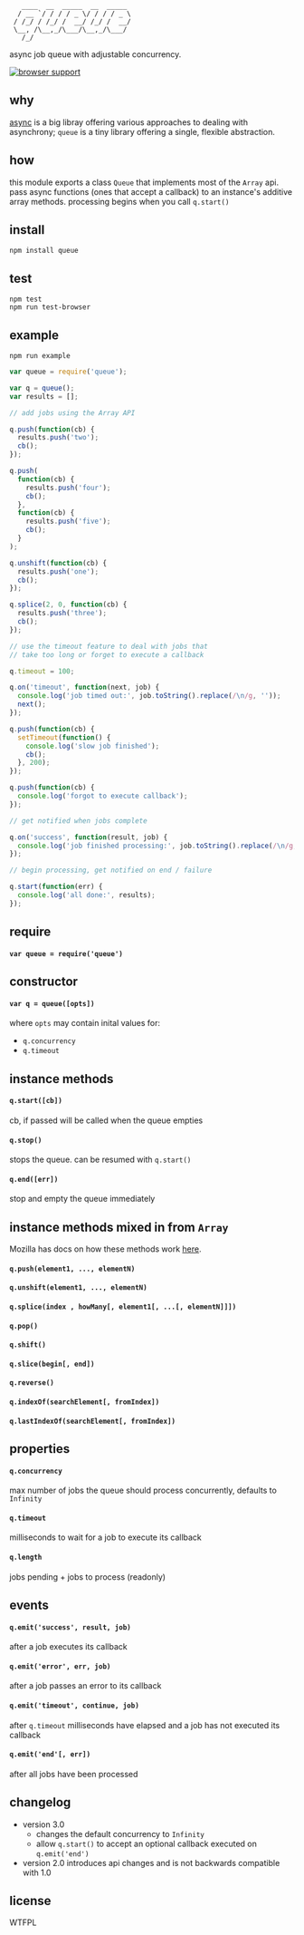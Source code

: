 ```
   ____  __  _____  __  _____ 
  / __ `/ / / / _ \/ / / / _ \
 / /_/ / /_/ /  __/ /_/ /  __/
 \__, /\__,_/\___/\__,_/\___/ 
   /_/                        
```
async job queue with adjustable concurrency.

[![browser support](http://ci.testling.com/jessetane/queue.png)](http://ci.testling.com/jessetane/queue)

## why
[async](https://github.com/caolan/async) is a big libray offering various approaches to dealing with asynchrony; `queue` is a tiny library offering a single, flexible abstraction.

## how
this module exports a class `Queue` that implements most of the `Array` api. pass async functions (ones that accept a callback) to an instance's additive array methods. processing begins when you call `q.start()`

## install
`npm install queue`  

## test
`npm test`  
`npm run test-browser`

## example
`npm run example`
``` javascript
var queue = require('queue');

var q = queue();
var results = [];

// add jobs using the Array API

q.push(function(cb) {
  results.push('two');
  cb();
});

q.push(
  function(cb) {
    results.push('four');
    cb();
  },
  function(cb) {
    results.push('five');
    cb();
  }
);

q.unshift(function(cb) {
  results.push('one');
  cb();
});

q.splice(2, 0, function(cb) {
  results.push('three');
  cb();
});

// use the timeout feature to deal with jobs that 
// take too long or forget to execute a callback

q.timeout = 100;

q.on('timeout', function(next, job) {
  console.log('job timed out:', job.toString().replace(/\n/g, ''));
  next();
});

q.push(function(cb) {
  setTimeout(function() {
    console.log('slow job finished');
    cb();
  }, 200);
});

q.push(function(cb) {
  console.log('forgot to execute callback');
});

// get notified when jobs complete

q.on('success', function(result, job) {
  console.log('job finished processing:', job.toString().replace(/\n/g, ''));
});

// begin processing, get notified on end / failure

q.start(function(err) {
  console.log('all done:', results);
});
```

## require
#### `var queue = require('queue')`

## constructor
#### `var q = queue([opts])`
where `opts` may contain inital values for:
* `q.concurrency`
* `q.timeout`

## instance methods
#### `q.start([cb])`
cb, if passed will be called when the queue empties

#### `q.stop()`
stops the queue. can be resumed with `q.start()`

#### `q.end([err])`
stop and empty the queue immediately

## instance methods mixed in from `Array`
Mozilla has docs on how these methods work [here](https://developer.mozilla.org/en-US/docs/Web/JavaScript/Reference/Global_Objects/Array).
#### `q.push(element1, ..., elementN)`  
#### `q.unshift(element1, ..., elementN)`  
#### `q.splice(index , howMany[, element1[, ...[, elementN]]])`  
#### `q.pop()`  
#### `q.shift()`  
#### `q.slice(begin[, end])`  
#### `q.reverse()`  
#### `q.indexOf(searchElement[, fromIndex])`  
#### `q.lastIndexOf(searchElement[, fromIndex])`  

## properties
#### `q.concurrency`
max number of jobs the queue should process concurrently, defaults to `Infinity`

#### `q.timeout`
milliseconds to wait for a job to execute its callback

#### `q.length`
jobs pending + jobs to process (readonly)

## events

#### `q.emit('success', result, job)`
after a job executes its callback

#### `q.emit('error', err, job)`
after a job passes an error to its callback

#### `q.emit('timeout', continue, job)`
after `q.timeout` milliseconds have elapsed and a job has not executed its callback

#### `q.emit('end'[, err])`
after all jobs have been processed

## changelog
* version 3.0 
  * changes the default concurrency to `Infinity`
  * allow `q.start()` to accept an optional callback executed on `q.emit('end')`
* version 2.0 introduces api changes and is not backwards compatible with 1.0

## license
WTFPL
